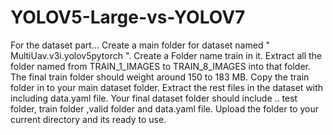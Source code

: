 # YOLOV5-Large-vs-YOLOV7
For the dataset part... 
Create a main folder for dataset  named " MultiUav.v3i.yolov5pytorch ".
Create a Folder name train in it.
Extract all the folder named from TRAIN_1_IMAGES to TRAIN_8_IMAGES into that folder.
The final train folder should weight around 150 to 183 MB.
Copy the train folder in to your main dataset folder.
Extract the rest files in the dataset with including data.yaml file.
Your final dataset folder should include .. test folder, train folder ,valid folder and data.yaml file.
Upload the folder to your current directory and its ready to use.
